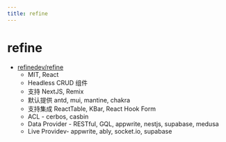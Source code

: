 ```yaml
---
title: refine
---
```


# refine

- [refinedev/refine](https://github.com/refinedev/refine)
  - MIT, React
  - Headless CRUD 组件
  - 支持 NextJS, Remix
  - 默认提供 antd, mui, mantine, chakra
  - 支持集成 ReactTable, KBar, React Hook Form
  - ACL - cerbos, casbin
  - Data Provider - RESTful, GQL, appwrite, nestjs, supabase, medusa
  - Live Providev- appwrite, ably, socket.io, supabase
